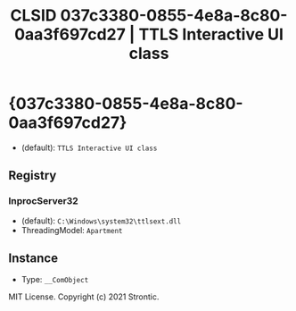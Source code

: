 ﻿---
title: "CLSID 037c3380-0855-4e8a-8c80-0aa3f697cd27 | TTLS Interactive UI class"
excerpt: What is COM-Object CLSID 037c3380-0855-4e8a-8c80-0aa3f697cd27?
---

# {037c3380-0855-4e8a-8c80-0aa3f697cd27}

* (default): `TTLS Interactive UI class`

## Registry


### InprocServer32

* (default): `C:\Windows\system32\ttlsext.dll`
* ThreadingModel: `Apartment`

## Instance

* Type: `__ComObject`

MIT License. Copyright (c) 2021 Strontic.


